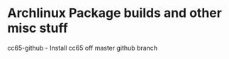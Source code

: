 Archlinux Package builds and other misc stuff
=============================================

cc65-github - Install cc65 off master github branch
